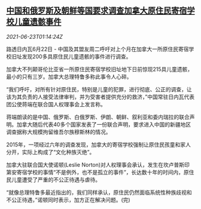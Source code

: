 <!--1624411862000-->
[中国和俄罗斯及朝鲜等国要求调查加拿大原住民寄宿学校儿童遗骸事件](https://cn.reuters.com/article/china-russia-north-korea-0622-tues-idCNKCS2DZ045)
------

<div><i>2021-06-23T01:14:24Z</i></div><p>路透日内瓦6月22日 - 中国及其盟友周二呼吁对上个月在加拿大一所原住民寄宿学校旧址发现200多具原住民儿童遗骸的事件进行调查。</p><p>加拿大不列颠哥伦比亚省一所原住民寄宿学校旧址地下日前惊现215具儿童遗骸，最小的只有三岁。加拿大总理特鲁多称此事令人心碎。</p><p>“我们呼吁，对所有针对原住民，特别是儿童的犯罪，进行彻底、公正的调查，让该为其负责的人接受法律审判，并为受害者提供充分的救济，”中国常驻日内瓦代表团公使蒋端在联合国人权理事会上发言称。</p><p>蒋端朗读的是中国、俄罗斯、白俄罗斯、伊朗、朝鲜、叙利亚和委内瑞拉的联合声明。加拿大随后代表40多个国家发表了一份联合声明，要求进入中国的新疆地区调查据称大规模拘留维吾尔族穆斯林的情况。</p><p>2015年，一项经过六年的调查发现，加拿大的寄宿学校强制让原住民孩童和家人分开，实际上构成了“文化种族灭绝”。</p><p>加拿大驻联合国大使诺顿(Leslie Norton)对人权理事会承认，发生在坎卢普斯印第安寄宿学校的事情“不是例外，也不是孤立的事件”，长达数十年的时间内，原住民儿童遭受了严重的不公正待遇与虐待。</p><p>“就像总理特鲁多最近指出的，我们同样承认，原住民仍然面临系统性种族歧视和不公正待遇，”诺顿同时表示，加方正在解决问题。(完)</p>
